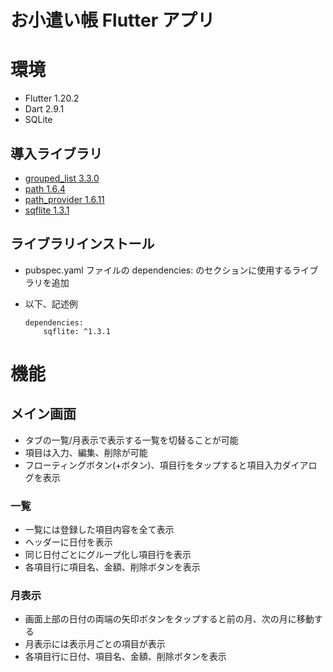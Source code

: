 お小遣い帳 Flutter アプリ
===

# 環境

- Flutter 1.20.2
- Dart 2.9.1
- SQLite

## 導入ライブラリ
- [grouped_list 3.3.0](https://pub.dev/packages/grouped_list)
- [path 1.6.4](https://pub.dev/packages/path)
- [path_provider 1.6.11](https://pub.dev/packages/path_provider)
- [sqflite 1.3.1](https://pub.dev/packages/sqflite)

## ライブラリインストール
- pubspec.yaml ファイルの dependencies: のセクションに使用するライブラリを追加

- 以下、記述例
    ```
    dependencies:
        sqflite: ^1.3.1
    ```

# 機能

## メイン画面
- タブの一覧/月表示で表示する一覧を切替ることが可能
- 項目は入力、編集、削除が可能
- フローティングボタン(+ボタン)、項目行をタップすると項目入力ダイアログを表示

### 一覧
- 一覧には登録した項目内容を全て表示
- ヘッダーに日付を表示
- 同じ日付ごとにグループ化し項目行を表示
- 各項目行に項目名、金額、削除ボタンを表示

### 月表示
- 画面上部の日付の両端の矢印ボタンをタップすると前の月、次の月に移動する
- 月表示には表示月ごとの項目が表示
- 各項目行に日付、項目名、金額、削除ボタンを表示
